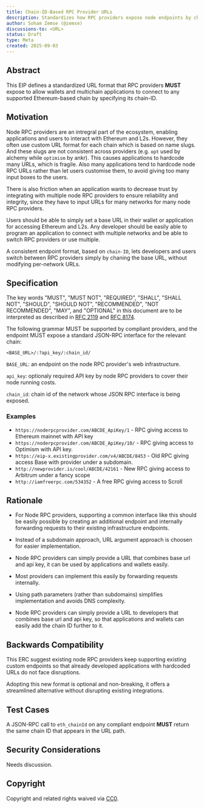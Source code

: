 ```yaml
---
title: Chain-ID-Based RPC Provider URLs
description: Standardizes how RPC providers expose node endpoints by chain-ID to simplify multichain integration.
author: Soham Zemse (@zemse)
discussions-to: <URL>
status: Draft
type: Meta
created: 2025-09-03
---
```


## Abstract

This EIP defines a standardized URL format that RPC providers **MUST** expose to allow wallets and multichain applications to connect to any supported Ethereum-based chain by specifying its chain-ID.

## Motivation

Node RPC providers are an intregral part of the ecosystem, enabling applications and users to interact with Ethereum and L2s. However, they often use custom URL format for each chain which is based on name slugs. And these slugs are not consistent across providers (e.g. `opt` used by alchemy while `optimism` by ankr). This causes applications to hardcode many URLs, which is fragile. Also many applications tend to hardcode node RPC URLs rather than let users customise them, to avoid giving too many input boxes to the users.

There is also friction when an application wants to decrease trust by integrating with multiple node RPC providers to ensure reliability and integrity, since they have to input URLs for many networks for many node RPC providers.

Users should be able to simply set a base URL in their wallet or application for accessing Ethereum and L2s. Any developer should be easily able to program an application to connect with multiple networks and be able to switch RPC providers or use multiple.

A consistent endpoint format, based on `chain-ID`, lets developers and users switch between RPC providers simply by chaning the base URL, without modifying per-network URLs.

## Specification

The key words "MUST", "MUST NOT", "REQUIRED", "SHALL", "SHALL NOT", "SHOULD", "SHOULD NOT", "RECOMMENDED", "NOT RECOMMENDED", "MAY", and "OPTIONAL" in this document are to be interpreted as described in [RFC 2119](https://www.rfc-editor.org/rfc/rfc2119) and [RFC 8174](https://www.rfc-editor.org/rfc/rfc8174).

The following grammar MUST be supported by compliant providers, and the endpoint MUST expose a standard JSON-RPC interface for the relevant chain:

```
<BASE_URL>/:?api_key/:chain_id/
```

`BASE_URL`: an endpoint on the node RPC provider's web infrastructure.

`api_key`: optionaly required API key by node RPC providers to cover their node running costs.

`chain_id`: chain id of the network whose JSON RPC interface is being exposed.

### Examples

- `https://noderpcprovider.com/ABCDE_ApiKey/1` - RPC giving access to Ethereum mainnet with API key 
- `https://noderpcprovider.com/ABCDE_ApiKey/10/` - RPC giving access to Optimism with API key.
- `https://eip-x.existingprovider.com/v4/ABCDE/8453` - Old RPC giving access Base with provider under a subdomain.
- `http://newprovider.is/cool/ABCDE/42161` - New RPC giving access to Arbitrum under a fancy scope
- `http://iamfreerpc.com/534352` - A free RPC giving access to Scroll

## Rationale

- For Node RPC providers, supporting a common interface like this should be easily possible by creating an additional endpoint and internally forwarding requests to their existing infrastructure endpoints.
- Instead of a subdomain approach, URL argument approach is choosen for easier implementation.
- Node RPC providers can simply provide a URL that combines base url and api key, it can be used by applications and wallets easily.


- Most providers can implement this easily by forwarding requests internally.
- Using path parameters (rather than subdomains) simplifies implementation and avoids DNS complexity.
- Node RPC providers can simply provide a URL to developers that combines base url and api key, so that applications and wallets can easily add the chain ID further to it.


## Backwards Compatibility

This ERC suggest existing node RPC providers keep supporting existing custom endpoints so that already developed applications with hardcoded URLs do not face disruptions.

Adopting this new format is optional and non-breaking, it offers a streamlined alternative without disrupting existing integrations.

## Test Cases

A JSON-RPC call to `eth_chainId` on any compliant endpoint **MUST** return the same chain ID that appears in the URL path.


## Security Considerations

Needs discussion.

## Copyright

Copyright and related rights waived via [CC0](../LICENSE.md).
